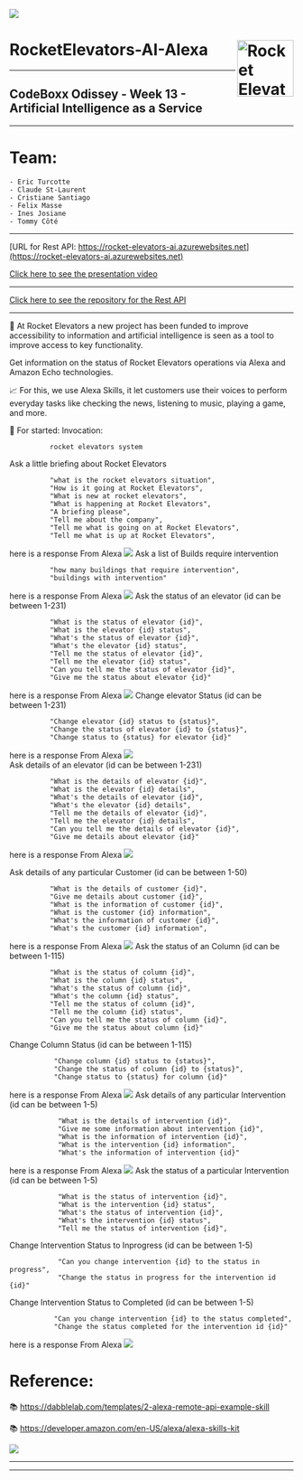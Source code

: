 ![](images/week11photo01.jpg)

# RocketElevators-AI-Alexa <img src="images/R2.png" align="right" alt="Rocket Elevators logo" width="" height="100">
-----------------------------------------------------------------------------------------------

## CodeBoxx Odissey - Week 13 - Artificial Intelligence as a Service


-----------------------------------------------------------------------------------------------

# Team:

```ssh
- Eric Turcotte
- Claude St-Laurent
- Cristiane Santiago
- Felix Masse
- Ines Josiane
- Tommy Côté
```
-----------------------------------------------------------------------------------------------

[URL for Rest API:  https://rocket-elevators-ai.azurewebsites.net](https://rocket-elevators-ai.azurewebsites.net)

[Click here to see the presentation video](https://www.dropbox.com/sh/ylura897kseqzde/AADKbwicikAQ3dpWLhPhSPYaa?dl=0)


-----------------------------------------------------------------------------------------------

[Click here to see the repository for the Rest API](https://github.com/cris-s-santiago/Rocket-Elevators-AI-Alexa-Rest-API.git)

-----------------------------------------------------------------------------------------------

🚀 At Rocket Elevators a new project has been funded to improve accessibility to information and artificial intelligence is seen as a tool to improve access to key functionality.

Get information on the status of Rocket Elevators operations via Alexa and Amazon Echo technologies.

📈 For this, we use Alexa Skills, it let customers use their voices to perform everyday tasks like checking the news, listening to music, playing a game, and more.


📌 For started:
Invocation:

              rocket elevators system


Ask a little briefing about Rocket Elevators

              "what is the rocket elevators situation",
              "How is it going at Rocket Elevators",
              "What is new at rocket elevators",
              "What is happening at Rocket Elevators",
              "A briefing please",
              "Tell me about the company",
              "Tell me what is going on at Rocket Elevators",
              "Tell me what is up at Rocket Elevators",
here is a response From Alexa
![](images\1.JPG)
Ask a list of Builds require intervention

              "how many buildings that require intervention",
              "buildings with intervention"
here is a response From Alexa
![](images/2.JPG)
Ask the status of an elevator (id can be between 1-231)

              "What is the status of elevator {id}",
              "What is the elevator {id} status",
              "What's the status of elevator {id}",
              "What's the elevator {id} status",
              "Tell me the status of elevator {id}",
              "Tell me the elevator {id} status",
              "Can you tell me the status of elevator {id}",
              "Give me the status about elevator {id}"
here is a response From Alexa
![](images/3.JPG)
Change elevator Status (id can be between 1-231)

              "Change elevator {id} status to {status}",
              "Change the status of elevator {id} to {status}",
              "Change status to {status} for elevator {id}"
here is a response From Alexa
![](images/4.JPG)             
Ask details of an elevator (id can be between 1-231)

              "What is the details of elevator {id}",
              "What is the elevator {id} details",
              "What's the details of elevator {id}",
              "What's the elevator {id} details",
              "Tell me the details of elevator {id}",
              "Tell me the elevator {id} details",
              "Can you tell me the details of elevator {id}",
              "Give me details about elevator {id}"
here is a response From Alexa
![](images/5.JPG)             

Ask details of any particular Customer (id can be between 1-50)

              "What is the details of customer {id}",
              "Give me details about customer {id}",
              "What is the information of customer {id}",
              "What is the customer {id} information",
              "What's the information of customer {id}",
              "What's the customer {id} information",
here is a response From Alexa
![](images/7.JPG) 
Ask the status of an Column (id can be between 1-115)

              "What is the status of column {id}",
              "What is the column {id} status",
              "What's the status of column {id}",
              "What's the column {id} status",
              "Tell me the status of column {id}",
              "Tell me the column {id} status",
              "Can you tell me the status of column {id}",
              "Give me the status about column {id}"
Change Column Status (id can be between 1-115)

               "Change column {id} status to {status}",
               "Change the status of column {id} to {status}",
               "Change status to {status} for column {id}"
here is a response From Alexa
![](images/6.jpg) 
Ask details of any particular Intervention (id can be between 1-5)
                  
                "What is the details of intervention {id}",
                "Give me some information about intervention {id}",
                "What is the information of intervention {id}",
                "What is the intervention {id} information",
                "What's the information of intervention {id}"
here is a response From Alexa
![](images/8.jpg) 
Ask the status of a particular Intervention (id can be between 1-5)
                  
                "What is the status of intervention {id}",
                "What is the intervention {id} status",
                "What's the status of intervention {id}",
                "What's the intervention {id} status",
                "Tell me the status of intervention {id}",
Change Intervention Status to Inprogress (id can be between 1-5)

                "Can you change intervention {id} to the status in progress",
                "Change the status in progress for the intervention id {id}"

Change Intervention Status to Completed (id can be between 1-5)

               "Can you change intervention {id} to the status completed",
               "Change the status completed for the intervention id {id}"
here is a response From Alexa
![](images/9.jpg) 
               
# Reference:

📚 https://dabblelab.com/templates/2-alexa-remote-api-example-skill

📚 https://developer.amazon.com/en-US/alexa/alexa-skills-kit

![](images/week11photo10.jpg)


-----------------------------------------------------------------------------------------------


-----------------------------------------------------------------------------------------------
